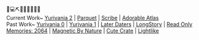 🌷💻⛏📅👗🎶🏡🍵✨ \
Current Work~ [Yurivania 2](https://github.com/mxashlynn/Yurivania-2) | [Parquet](https://github.com/mxashlynn/Parquet) | [Scribe](https://github.com/mxashlynn/Scribe) | [Adorable Atlas](https://github.com/mxashlynn/AdorableAtlas) \
Past Work~ [Yurivania 0](https://github.com/mxashlynn/Yurivania-0) | [Yurivania 1](https://github.com/mxashlynn/Yurivania-1) | [Later Daters](https://www.nintendo.com/games/detail/later-daters-switch/) | [LongStory](https://www.nintendo.com/games/detail/longstory-a-dating-game-for-the-real-world-switch/) | [Read Only Memories: 2064](https://www.playstation.com/en-us/games/read-only-memories-ps4/) | [Magnetic By Nature](https://store.steampowered.com/app/296510/Magnetic_By_Nature/) | [Cute Crate](https://caidence.itch.io/cutecrate) | [Lightlike](https://mxashlynn.itch.io/lightlike)
